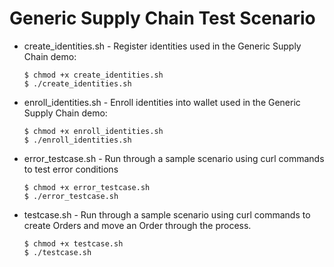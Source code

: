 # Generic Supply Chain Test Scenario

- create_identities.sh - Register identities used in the Generic Supply Chain demo:
  ```
  $ chmod +x create_identities.sh
  $ ./create_identities.sh
  ```
- enroll_identities.sh - Enroll identities into wallet used in the Generic Supply Chain demo:
  ```
  $ chmod +x enroll_identities.sh
  $ ./enroll_identities.sh
  ```
- error_testcase.sh - Run through a sample scenario using curl commands to test error conditions
  ```
  $ chmod +x error_testcase.sh
  $ ./error_testcase.sh
  ```
- testcase.sh - Run through a sample scenario using curl commands to create Orders and move an Order through the process.
  ```
  $ chmod +x testcase.sh
  $ ./testcase.sh
  ```
